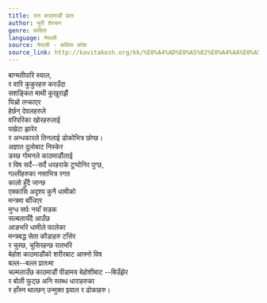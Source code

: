 ```yaml
---
title: रात काठमाडौं प्रातः
author: भूपी शेरचन
genre: कविता
language: नेपाली
source: नेपाली - कविता कोश
source_link: http://kavitakosh.org/kk/%E0%A4%AD%E0%A5%82%E0%A4%AA%E0%A5%80_%E0%A4%B6%E0%A5%87%E0%A4%B0%E0%A4%9A%E0%A4%A8
---
```


बाग्मतीपारि स्याल,  
र वारि कुकुरहरु करउँदा  
सशङि्कत माथी कुखुराझैं  
घिच्रो तन्काएर  
हेर्छन् देवलहरुले  
वरिपरिका खोरहरुलाई  
पखेटा झारेर  
र अन्धकारले तिनलाई डोकोभित्र छोप्छ।  
अज्ञात दुलोबाट निस्केर  
डस्छ गोमनले काठमाडौंलाई  
र विष सर्दै--सर्दै धरहराके टुप्पोनिर पुग्छ,  
गल्लीहरुका नसाभित्र रगत  
कालो हुँदै जान्छ  
एक्कासि अदृश्य कुनै धामीको  
मन्त्रमा बाँधिएर  
मुग्ध सर्पः नयाँ सडक  
सल्बलायँदै आउँछ  
आङभरि धामीले फालेका  
मन्त्रबद्ध सेता कौडाहरु टाँसेर  
र चुस्छ, चुसिरहन्छ रातभरि  
बेहोश काठमाडौंको शरीरबाट आफ्नो विष  
बल्ल--बल्ल प्रातःमा  
चल्मलाउँछ काठमाडौं पीडामय बेहोशीबाट --बिउँझेर  
र बोली फुट्छ अनि स्तब्ध धाराहरुका  
र हाँस्न थाल्छन् उन्मुक्त झ्याल र ढोकाहरु।
